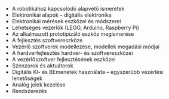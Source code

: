 - A robotikához kapcsolódó alapvető ismeretek
- Elektronikai alapok – digitális elektronika
- Elektronikai mérések eszközei és módszerei
- Lehetséges vezérlők (LEGO, Arduino, Raspberry Pi)
- Az alkalmazott prototipizáló eszköz megismerése
- A fejlesztés szoftvereszköze
- Vezérlő szoftverek modellezése, modellek megadási módjai
- A hardverfejlesztés hardver- és szoftvereszközei
- A vezérlőszoftver fejlesztésének eszközei
- Szenzorok és aktuátorok
- Digitális KI- és BEmenetek használata – egyszerűbb vezérlési lehetőségek
- Analóg jelek kezelése
- Rendszerezés
